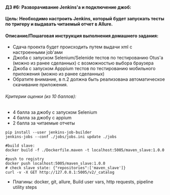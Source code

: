 #### ДЗ #6: Разворачивание Jenkins'a и подключение джоб:

#### Цель: Необходимо настроить Jenkins, который будет запускать тесты по тригеру и выдавать читаемый отчет в Allure.

#### Описание/Пошаговая инструкция выполнения домашнего задания:
- Сдача проекта будет происходить путем выдачи xml с настроенными job'ами
- Джоба с запуском Selenium/Selenide тестов по тестированию Otus'a (можно из ранее сделанных) с возможностью выбора браузера
- Джоба с запуском Apppium тестов по тестированию мобильного приложения (можно из ранее сделанных)
- Обратите внимание, в п.2 должна быть реализована автоматическое скачивание приложения.

###### Критерии оценки (из 10 баллов):
- 4 балла за джобу с запуском Selenium
- 4 балла за джобу с appium
- 2 балла за читаемые отчеты

```shell
pip install --user jenkins-job-builder
jenkins-jobs --conf ./jobs/jobs.ini update ./jobs

#build slave:
docker build -f ./Dockerfile.maven -t localhost:5005/maven_slave:1.0.0 .
#push to registry
docker push localhost:5005/maven_slave:1.0.0
# check slave state: {"repositories":['maven_slave']}
curl -v -X GET http://127.0.0.1:5005/v2/_catalog

```

- Плагины: docker, git, allure, Build user vars, http requests, pipeline utility steps